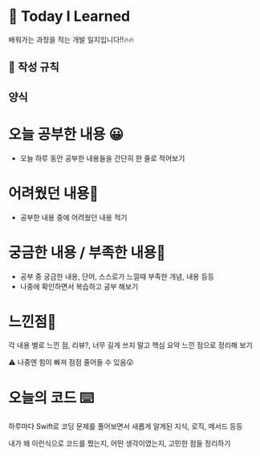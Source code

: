 # 📅 Today I Learned
배워가는 과정을 적는 개발 일지입니다!!🔥🔥


## 🚩 작성 규칙

## 양식

# 오늘 공부한 내용 😀

- 오늘 하루 동안 공부한 내용들을 간단히 한 줄로 적어보기

# 어려웠던 내용🤯

- 공부한 내용 중에 어려웠던 내용 적기

# 궁금한 내용 / 부족한 내용🤔

- 공부 중 궁금한 내용, 단어, 스스로가 느낄때 부족한 개념, 내용 등등
- 나중에 확인하면서 복습하고 공부 해보기

# 느낀점🤨

각 내용 별로 느낀 점, 리뷰?, 너무 길게 쓰지 말고 핵심 요약 느낀 점으로 정리해 보기

⚠️ 나중엔 힘이 빠져 점점 줄어들 수 있음😲

# 오늘의 코드 ⌨️

하루마다 Swift로 코딩 문제를 풀어보면서 새롭게 알게된 지식, 로직, 메서드 등등

내가 왜 이런식으로 코드를 짰는지, 어떤 생각이였는지, 고민한 점들 정리하기
